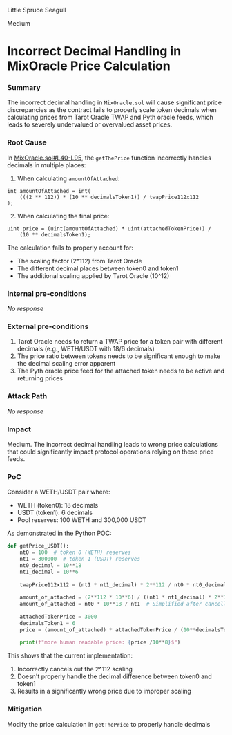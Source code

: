 Little Spruce Seagull

Medium

# Incorrect Decimal Handling in MixOracle Price Calculation

### Summary

The incorrect decimal handling in `MixOracle.sol` will cause significant price discrepancies as the contract fails to properly scale token decimals when calculating prices from Tarot Oracle TWAP and Pyth oracle feeds, which leads to severely undervalued or overvalued asset prices.


### Root Cause

In [MixOracle.sol#L40-L95](https://github.com/sherlock-audit/2024-11-debita-finance-v3-endless-c/tree/main/Debita-V3-Contracts/contracts/oracles/MixOracle/MixOracle.sol#L47-100), the `getThePrice` function incorrectly handles decimals in multiple places:

1. When calculating `amountOfAttached`:
```solidity
int amountOfAttached = int(
    (((2 ** 112)) * (10 ** decimalsToken1)) / twapPrice112x112
);
```

2. When calculating the final price:
```solidity
uint price = (uint(amountOfAttached) * uint(attachedTokenPrice)) /
    (10 ** decimalsToken1);
```

The calculation fails to properly account for:
- The scaling factor (2^112) from Tarot Oracle
- The different decimal places between token0 and token1
- The additional scaling applied by Tarot Oracle (10^12)

### Internal pre-conditions

_No response_

### External pre-conditions

1. Tarot Oracle needs to return a TWAP price for a token pair with different decimals (e.g., WETH/USDT with 18/6 decimals)
2. The price ratio between tokens needs to be significant enough to make the decimal scaling error apparent
3. The Pyth oracle price feed for the attached token needs to be active and returning prices


### Attack Path

_No response_

### Impact

Medium. The incorrect decimal handling leads to wrong price calculations that could significantly impact protocol operations relying on these price feeds.

### PoC

Consider a WETH/USDT pair where:
- WETH (token0): 18 decimals
- USDT (token1): 6 decimals
- Pool reserves: 100 WETH and 300,000 USDT

As demonstrated in the Python POC:
```python
def getPrice_USDT():
    nt0 = 100  # token 0 (WETH) reserves
    nt1 = 300000  # token 1 (USDT) reserves
    nt0_decimal = 10**18
    nt1_decimal = 10**6
    
    twapPrice112x112 = (nt1 * nt1_decimal) * 2**112 / nt0 * nt0_decimal 
    
    amount_of_attached = (2**112 * 10**6) / ((nt1 * nt1_decimal) * 2**112 / nt0 * nt0_decimal)
    amount_of_attached = nt0 * 10**18 / nt1  # Simplified after cancellation
    
    attachedTokenPrice = 3000 
    decimalsToken1 = 6
    price = (amount_of_attached) * attachedTokenPrice / (10**decimalsToken1)
    
    print(f"more human readable price: {price /10**8}$")
```

This shows that the current implementation:
1. Incorrectly cancels out the 2^112 scaling
2. Doesn't properly handle the decimal difference between token0 and token1
3. Results in a significantly wrong price due to improper scaling

### Mitigation

Modify the price calculation in `getThePrice` to properly handle decimals